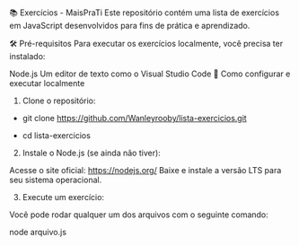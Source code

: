 📚 Exercícios - MaisPraTi
Este repositório contém uma lista de exercícios em JavaScript desenvolvidos para fins de prática e aprendizado.

🛠️ Pré-requisitos
Para executar os exercícios localmente, você precisa ter instalado:

Node.js
Um editor de texto como o Visual Studio Code
🚀 Como configurar e executar localmente
1. Clone o repositório:

  - git clone https://github.com/Wanleyrooby/lista-exercicios.git

  -  cd lista-exercicios

2. Instale o Node.js (se ainda não tiver):

  Acesse o site oficial: https://nodejs.org/
  Baixe e instale a versão LTS para seu sistema operacional.

3. Execute um exercício:

  Você pode rodar qualquer um dos arquivos com o seguinte comando:

node arquivo.js
